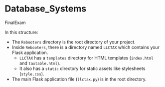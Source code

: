 # Database_Systems
FinalExam


In this structure:
- The `Rebooters` directory is the root directory of your project.
- Inside `Rebooters`, there is a directory named `LLCTAX` which contains your Flask application.
  - `LLCTAX` has a `templates` directory for HTML templates (`index.html` and `taxtable.html`).
  - It also has a `static` directory for static assets like stylesheets (`style.css`).
- The main Flask application file (`llctax.py`) is in the root directory.
